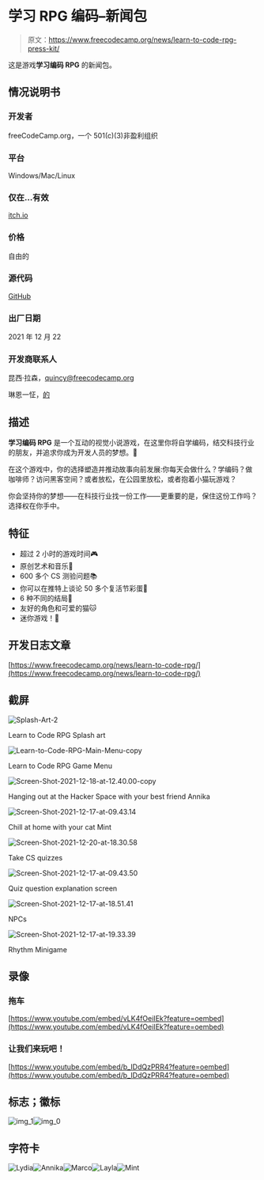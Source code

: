# 学习 RPG 编码–新闻包

> 原文：<https://www.freecodecamp.org/news/learn-to-code-rpg-press-kit/>

这是游戏**学习编码 RPG** 的新闻包。

## 情况说明书

### 开发者

freeCodeCamp.org，一个 501(c)(3)非盈利组织

### 平台

Windows/Mac/Linux

### 仅在...有效

[itch.io](https://freecodecamp.itch.io/learn-to-code-rpg)

### 价格

自由的

### 源代码

[GitHub]( https://github.com/freeCodeCamp/LearnToCodeRPG)

### 出厂日期

2021 年 12 月 22

### 开发商联系人

昆西·拉森，[quincy@freecodecamp.org](mailto:quincy@freecodecamp.org)

琳恩一怔，[的](mailto:lynn@freecodecamp.org)

## 描述

**学习编码 RPG** 是一个互动的视觉小说游戏，在这里你将自学编码，结交科技行业的朋友，并追求你成为开发人员的梦想。🎯

在这个游戏中，你的选择塑造并推动故事向前发展:你每天会做什么？学编码？做咖啡师？访问黑客空间？或者放松，在公园里放松，或者抱着小猫玩游戏？

你会坚持你的梦想——在科技行业找一份工作——更重要的是，保住这份工作吗？选择权在你手中。

## 特征

*   超过 2 小时的游戏时间🎮
*   原创艺术和音乐🎨
*   600 多个 CS 测验问题📚
*   你可以在推特上谈论 50 多个复活节彩蛋🚀
*   6 种不同的结局👀
*   友好的角色和可爱的猫🐱
*   迷你游戏！👾

## 开发日志文章

[https://www.freecodecamp.org/news/learn-to-code-rpg/](https://www.freecodecamp.org/news/learn-to-code-rpg/)

## 截屏

![Splash-Art-2](img/c9e5785a950c1aa813397606e4db2caa.png)

Learn to Code RPG Splash art

![Learn-to-Code-RPG-Main-Menu-copy](img/fc526c8800208ac58d309059815a15b0.png)

Learn to Code RPG Game Menu

![Screen-Shot-2021-12-18-at-12.40.00-copy](img/8918bbe1381bccb78148e878aff54347.png)

Hanging out at the Hacker Space with your best friend Annika

![Screen-Shot-2021-12-17-at-09.43.14](img/b61dc8f3e4be5f8b7aa915af398d5a3a.png)

Chill at home with your cat Mint

![Screen-Shot-2021-12-20-at-18.30.58](img/fc41ec52241978ecaefc803c8e0b68ab.png)

Take CS quizzes

![Screen-Shot-2021-12-17-at-09.43.50](img/91206f0830fe26aa16eb230ad225d4a0.png)

Quiz question explanation screen

![Screen-Shot-2021-12-17-at-18.51.41](img/008317adcc54c86709dc37c07c76f10d.png)

NPCs

![Screen-Shot-2021-12-17-at-19.33.39](img/d66895586dfa9995e9c4c33a0cac0edd.png)

Rhythm Minigame

## 录像

### 拖车

[https://www.youtube.com/embed/vLK4fOeiIEk?feature=oembed](https://www.youtube.com/embed/vLK4fOeiIEk?feature=oembed)

### 让我们来玩吧！

[https://www.youtube.com/embed/b_IDdQzPRR4?feature=oembed](https://www.youtube.com/embed/b_IDdQzPRR4?feature=oembed)

## 标志；徽标

![img_1](img/a1250fcd2720879898d9cbe88212846f.png)![img_0](img/e002a0dd62162819eb2f3baad02ffac7.png)

## 字符卡

![Lydia](img/0b1bd704aaae986b290699b5e44f622d.png)![Annika](img/97e971b2149b4289ebdc9b4d76a228f3.png)![Marco](img/06ccbd5b545f7c5476959194b15a965f.png)![Layla](img/e9606c8dec22259035f79da0cf9c92c8.png)![Mint](img/d7fc5b702d2eb013349bab6e2604fedd.png)